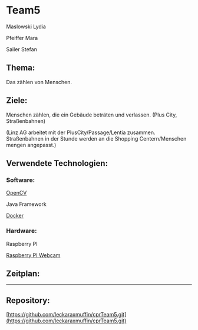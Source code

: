 # Team5



Maslowski Lydia

Pfeiffer Mara

Sailer Stefan






## Thema:


Das zählen von Menschen.






## Ziele:



Menschen zählen, die ein Gebäude beträten und verlassen. (Plus City, Straßenbahnen)

(Linz AG arbeitet mit der PlusCity/Passage/Lentia zusammen. Straßenbahnen in der Stunde werden an die Shopping Centern/Menschen mengen angepasst.)






## Verwendete Technologien:



### Software:



[OpenCV](https://opencv.org/)

Java Framework

[Docker](www.docker.com)



### Hardware:


Raspberry PI

[Raspberry PI Webcam](https://at.rs-online.com/web/p/raspberry-pi-kameras/9132664/)






## Zeitplan:



-----






## Repository:



[https://github.com/leckaraxmuffin/cprTeam5.git](https://github.com/leckaraxmuffin/cprTeam5.git)




